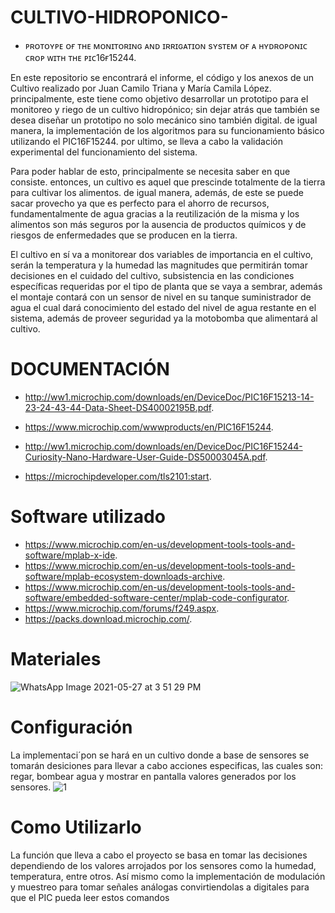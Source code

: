 # CULTIVO-HIDROPONICO-
- ᴘʀᴏᴛᴏʏᴘᴇ ᴏғ ᴛʜᴇ ᴍᴏɴɪᴛᴏʀɪɴɢ ᴀɴᴅ ɪʀʀɪɢᴀᴛɪᴏɴ sʏsᴛᴇᴍ ᴏғ ᴀ ʜʏᴅʀᴏᴘᴏɴɪᴄ ᴄʀᴏᴘ ᴡɪᴛʜ ᴛʜᴇ ᴘɪᴄ16ғ15244.


En este repositorio se encontrará el informe, el código y los anexos de un Cultivo realizado por Juan Camilo Triana y María Camila López. principalmente, este tiene como objetivo desarrollar un prototipo para el monitoreo y riego de un cultivo hidropónico; sin dejar atrás que también se desea diseñar un prototipo no solo mecánico sino también digital. de igual manera, la implementación de los algoritmos para su funcionamiento básico utilizando el PIC16F15244. por ultimo, se lleva a cabo la validación experimental del funcionamiento del sistema.

Para poder hablar de esto, principalmente se necesita saber en que consiste. entonces, un cultivo es aquel que prescinde totalmente de la tierra para cultivar los alimentos.
de igual manera, además, de este se puede sacar provecho ya que es perfecto para el ahorro de recursos, fundamentalmente de agua gracias a la reutilización de la misma y los alimentos son más seguros por la ausencia de productos químicos y de riesgos de enfermedades que se producen en la tierra.

El cultivo en sí va a monitorear dos variables de importancia en el cultivo, serán la temperatura y la humedad las magnitudes que permitirán tomar decisiones en el cuidado del cultivo, subsistencia en las condiciones específicas requeridas por el tipo de planta que se vaya a sembrar, además el montaje contará con un sensor de nivel en su tanque suministrador de agua el cual dará conocimiento del estado del nivel de agua restante en el sistema, además de proveer seguridad ya la motobomba que alimentará al cultivo.

# DOCUMENTACIÓN 
- http://ww1.microchip.com/downloads/en/DeviceDoc/PIC16F15213-14-23-24-43-44-Data-Sheet-DS40002195B.pdf.
-  https://www.microchip.com/wwwproducts/en/PIC16F15244.     
- http://ww1.microchip.com/downloads/en/DeviceDoc/PIC16F15244-Curiosity-Nano-Hardware-User-Guide-DS50003045A.pdf.

-  https://microchipdeveloper.com/tls2101:start.


# Software utilizado

- https://www.microchip.com/en-us/development-tools-tools-and-software/mplab-x-ide.
-  https://www.microchip.com/en-us/development-tools-tools-and-software/mplab-ecosystem-downloads-archive.
-  https://www.microchip.com/en-us/development-tools-tools-and-software/embedded-software-center/mplab-code-configurator.
-  https://www.microchip.com/forums/f249.aspx.
-  https://packs.download.microchip.com/.

# Materiales 

![WhatsApp Image 2021-05-27 at 3 51 29 PM](https://user-images.githubusercontent.com/80223879/119895489-75f91f80-bf03-11eb-8da5-0f3aa7de3db2.jpeg)

# Configuración 


La implementaci´pon se hará en un cultivo donde a base de sensores se tomarán desiciones para llevar a cabo acciones especificas, las cuales son: regar, bombear agua y mostrar en pantalla valores generados por los sensores. 
![1](https://user-images.githubusercontent.com/80223879/119896559-ce7cec80-bf04-11eb-8e6d-4b57a6b28748.png)


# Como Utilizarlo

La función que lleva a cabo el proyecto se basa en tomar las decisiones dependiendo de los valores arrojados por los sensores como la humedad, temperatura, entre otros. Así mismo como la implementación de modulación y muestreo para tomar señales análogas convirtiendolas a digitales para que el PIC pueda leer estos comandos 

